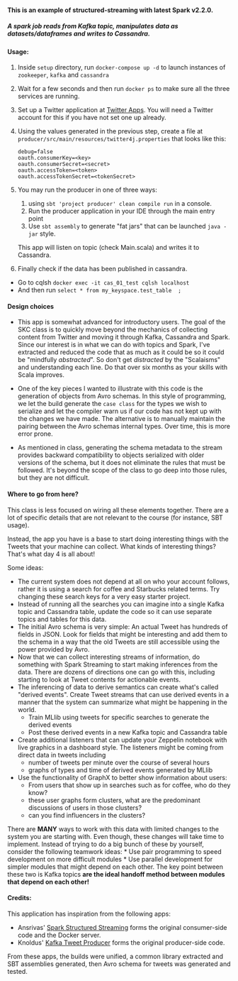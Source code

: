#### This is an example of structured-streaming with latest Spark v2.2.0.
##### A spark job reads from Kafka topic, manipulates data as datasets/dataframes and writes to Cassandra.


#### Usage:

1. Inside `setup` directory, run `docker-compose up -d` to launch instances of `zookeeper`, `kafka` and `cassandra`

1. Wait for a few seconds and then run `docker ps` to make sure all the three services are running.

1. Set up a Twitter application at [Twitter Apps](https://apps.twitter.com). You will need a Twitter account for this if you have not set one up already.

1. Using the values generated in the previous step, create a file at `producer/src/main/resources/twitter4j.properties` that looks like this:
    ```
    debug=false
    oauth.consumerKey=<key>
    oauth.consumerSecret=<secret>
    oauth.accessToken=<token>
    oauth.accessTokenSecret=<tokenSecret>
    ```

1. You may run the producer in one of three ways:
    1. using `sbt 'project producer' clean compile run` in a console. 
    1. Run the producer application in your IDE through the main entry point 
    1. Use `sbt assembly` to generate "fat jars" that can be launched `java -jar` style.
    
    This app will listen on topic (check Main.scala) and writes it to Cassandra.

1. Finally check if the data has been published in cassandra.
  * Go to cqlsh `docker exec -it cas_01_test cqlsh localhost`
  * And then run `select * from my_keyspace.test_table  ;`
  
#### Design choices

* This app is somewhat advanced for introductory users. The goal of the SKC class is to quickly move beyond the mechanics of collecting content from Twitter and moving it through Kafka, Cassandra and Spark. Since our interest is in what we can do with topics and Spark, I've extracted and reduced the code that as much as it could be so it could be "mindfully *abstracted*". So don't get *distracted* by the "Scalaisms" and understanding each line. Do that over six months as your skills with Scala improves. 

* One of the key pieces I wanted to illustrate with this code is the generation of objects from Avro schemas. In this style of programming, we let the build generate the `case class` for the types we wish to serialize and let the compiler warn us if our code has not kept up with the changes we have made. The alternative is to manually maintain the pairing between the Avro schemas internal types. Over time, this is more error prone.

* As mentioned in class, generating the schema metadata to the stream provides backward compatibility to objects serialized with older versions of the schema, but it does not eliminate the rules that must be followed. It's beyond the scope of the class to go deep into those rules, but they are not difficult. 
  
#### Where to go from here?

This class is less focused on wiring all these elements together. There are a lot of specific details that are not relevant to the course (for instance, SBT usage).

Instead, the app you have is a base to start doing interesting things with the Tweets that your machine can collect. What kinds of interesting things? That's what day 4 is all about! 

Some ideas:

* The current system does not depend at all on who your account follows, rather it is using a search for coffee and Starbucks related terms. Try changing these search keys for a very easy starter project.
* Instead of running all the searches you can imagine into a single Kafka topic and Cassandra table, update the code so it can use separate topics and tables for this data.
* The initial Avro schema is very simple: An actual Tweet has hundreds of fields in JSON. Look for fields that might be interesting and add them to the schema in a way that the old Tweets are still accessible using the power provided by Avro.
* Now that we can collect interesting streams of information, do something with Spark Streaming to start making inferences from the data. There are dozens of directions one can go with this, including starting to look at Tweet contents for actionable events.
* The inferencing of data to derive semantics can create what's called "derived events". Create Tweet streams that can use derived events in a manner that the system can summarize what might be happening in the world. 
    * Train MLlib using tweets for specific searches to generate the derived events
    * Post these derived events in a new Kafka topic and Cassandra table    
* Create additional listeners that can update your Zeppelin notebook with live graphics in a dashboard style. The listeners might be coming from direct data in tweets including
    * number of tweets per minute over the course of several hours
    * graphs of types and time of derived events generated by MLlib
* Use the functionality of GraphX to better show information about users:
    * From users that show up in searches such as for coffee, who do they know?
    * these user graphs form clusters, what are the predominant discussions of users in those clusters?
    * can you find influencers in the clusters?
    
There are **MANY** ways to work with this data with limited changes to the system you are starting with. Even though, these changes will take time to implement. Instead of trying to do a big bunch of these by yourself, consider the following teamwork ideas:
    * Use pair programming to speed development on more difficult modules
    * Use parallel development for simpler modules that might depend on each other.
The key point between these two is Kafka topics **are the ideal handoff method between modules that depend on each other!**
    

#### Credits:

This application has inspiration from the following apps:
* Ansrivas' [Spark Structured Streaming](https://github.com/ansrivas/spark-structured-streaming/tree/avro-example/setup) forms the original consumer-side code and the Docker server.
* Knoldus' [Kafka Tweet Producer](https://github.com/knoldus/kafka-tweet-producer.g8/blob/master/build.sbt) forms the original producer-side code.

From these apps, the builds were unified, a common library extracted and SBT assemblies generated, then Avro schema for tweets was generated and tested.